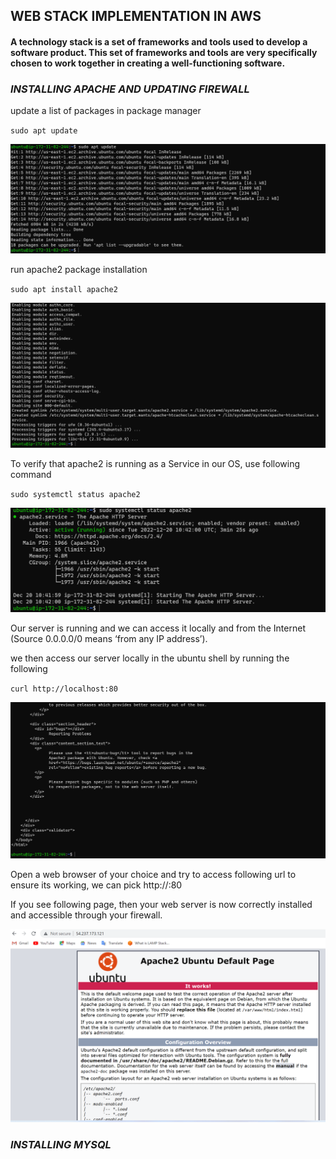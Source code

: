## **WEB STACK IMPLEMENTATION IN AWS**

#### A technology stack is a set of frameworks and tools used to develop a software product. This set of frameworks and tools are very specifically chosen to work together in creating a well-functioning software.



###  **_INSTALLING APACHE AND UPDATING FIREWALL_**

update a list of packages in package manager

`sudo apt update`

![alt text](./IMAGES/sudo-apt-update.PNG)


run apache2 package installation

`sudo apt install apache2`

![alt text](./IMAGES/sudo-apt-install-apache2.PNG)

To verify that apache2 is running as a Service in our OS, use following command

`sudo systemctl status apache2`

![alt text](./IMAGES/sudo-systemctl.PNG)

Our server is running and we can access it locally and from the Internet (Source 0.0.0.0/0 means ‘from any IP address’).

we then access our server locally in the ubuntu shell by running the following



`curl http://localhost:80`

![alt text](./IMAGES/curl-local80.PNG)

Open a web browser of your choice and try to access following url to ensure its working, we can pick 
http://<Public-IP-Address>:80

If you see following page, then your web server is now correctly installed and accessible through your firewall.

![alt text](./IMAGES/ubuntu-default-page.PNG)


###  **_INSTALLING MYSQL_**